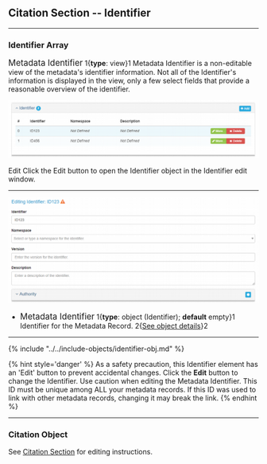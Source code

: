 ## Citation Section -- Identifier
---

### Identifier Array

<span class="md-panel" style="font-size: larger">Metadata Identifier</span> 1{**type**: view}1 <span class="md-panel">Metadata Identifier</span> is a non-editable view of the metadata's identifier information.  Not all of the <span class="md-panel">Identifier's</span> information is displayed in the view, only a few select fields that provide a reasonable overview of the identifier. 

![Citation Identifier Array](/assets/reference/edit-objects/citation/identifier-array.png)

<span class="btn btn-success btn-xs"> <i class="fa fa-pencil"> </i> Edit</span> Click the Edit button to open the <span class="md-panel">Identifier</span> object in the <span class="md-section">Identifier</span> edit window.  

---

![Citation Identifier Edit Window](/assets/reference/edit-objects/citation/identifier-panel.png) 

* <span class="md-panel" style="font-size: larger">Metadata Identifier</span> <i class="fa fa-asterisk required" title="Required"></i> 1{**type**: object (<span class="md-panel">Identifier</span>); **default** empty}1    Identifier for the <span class="md-panel">Metadata Record</span>.  2{[See object details](#identifier-object)}2 

---

{% include "../../include-objects/identifier-obj.md" %}

  {% hint style='danger' %}
  As a safety precaution, this <span class="md-element">Identifier</span> element has an 'Edit' button to prevent accidental changes.  Click the <strong class="btn btn-warning btn-xs"> <i class="fa fa-pencil"> </i> Edit</strong> button to change the <span class="md-element">Identifier</span>.  Use caution when editing the <span class="md-element">Metadata Identifier</span>.  This ID must be unique among ALL your metadata records.  If this ID was used to link with other metadata records, changing it may break the link.
  {% endhint %}

---

### Citation Object

See [Citation Section](../../citation/citation-section.md) for editing instructions.
